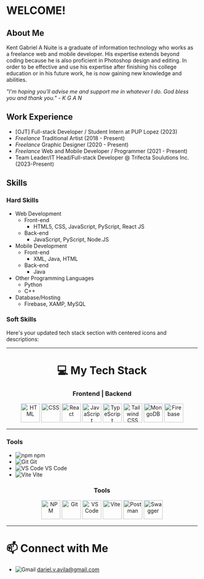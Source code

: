 # WELCOME!

## About Me

Kent Gabriel A Nuite is a graduate of information technology who works as a freelance web and mobile developer. His expertise extends beyond coding because he is also proficient in Photoshop design and editing. In order to be effective and use his expertise after finishing his college education or in his future work, he is now gaining new knowledge and abilities.

_"I'm hoping you'll advise me and support me in whatever I do. God bless you and thank you." - K G A N_

## Work Experience

- [OJT] Full-stack Developer / Student Intern at PUP Lopez (2023)
- _Freelance_ Traditional Artist (2018 - Present)
- _Freelance_ Graphic Designer (2020 - Present)
- _Freelance_ Web and Mobile Developer / Programmer (2021 - Present)
- Team Leader/IT Head/Full-stack Developer @ Trifecta Soulutions Inc. (2023-Present)

## Skills

### Hard Skills

- Web Development
  - Front-end
    - HTML5, CSS, JavaScript, PyScript, React JS
  - Back-end
    - JavaScript, PyScript, Node.JS
- Mobile Development
  - Front-end
    - XML, Java, HTML
  - Back-end
    - Java
- Other Programming Languages
  - Python
  - C++
- Database/Hosting
  - Firebase, XAMP, MySQL

### Soft Skills


Here's your updated tech stack section with centered icons and descriptions:

---


<div align="center">
  
# 💻 My Tech Stack  

### Frontend | Backend  

  <img src="https://camo.githubusercontent.com/49179b69f7956cc4b5e5e7987d011103b7e3ffc20c55ca4a43c8ff214c3b6796/68747470733a2f2f736b696c6c69636f6e732e6465762f69636f6e733f693d68746d6c" alt="HTML" width="50"/>  
  <img src="https://camo.githubusercontent.com/a266b2536a9f4e1b8dc325ca89d9ce8e7f323c1e140f8b830a42f474a56e3b4c/68747470733a2f2f736b696c6c69636f6e732e6465762f69636f6e733f693d637373" alt="CSS" width="50"/>  
  <img src="https://camo.githubusercontent.com/cb1fa2738a401d7952e8c150707084c5336ba9d544a238fad8c8d4d942353d8a/68747470733a2f2f736b696c6c69636f6e732e6465762f69636f6e733f693d7265616374" alt="React" width="50"/>  
  <img src="https://camo.githubusercontent.com/16edff857d92b7794d5f4241aa88b9db4463d06eb52b38624a5fe1cad1584e53/68747470733a2f2f736b696c6c69636f6e732e6465762f69636f6e733f693d6a73" alt="JavaScript" width="50"/>  
  <img src="https://camo.githubusercontent.com/ea3a367c6ef785b5447cba5462d868ffed003c813a1c2e0d5aed924fc0a7fcda/68747470733a2f2f736b696c6c69636f6e732e6465762f69636f6e733f693d7473" alt="TypeScript" width="50"/>  
  <img src="https://camo.githubusercontent.com/f383e4b2c5e8c2ca73221c29ef270d55d82eb3beeb79bd6b409dcb6ab64a4b7c/68747470733a2f2f736b696c6c69636f6e732e6465762f69636f6e733f693d7461696c77696e64" alt="Tailwind CSS" width="50"/>  
  <img src="https://camo.githubusercontent.com/8c779088a37e29fdc8fca5576357aa67c86f30041734226d17f70e150eececdf/68747470733a2f2f736b696c6c69636f6e732e6465762f69636f6e733f693d6d6f6e676f6462" alt="MongoDB" width="50"/>  
  <img src="https://camo.githubusercontent.com/cd59205a7e9937d0ac041925da76fa6648cea279a019dfa52472fab1e8cd4d32/68747470733a2f2f736b696c6c69636f6e732e6465762f69636f6e733f693d6669726562617365" alt="Firebase" width="50"/>  
</div>


---

### Tools
- ![npm](https://camo.githubusercontent.com/d139f75c702edee9b83cf3998132fbc7ed7cc9f7b0ecf3dc4edc3e2c36e8ee91/68747470733a2f2f696d672e736869656c64732e696f2f62616467652f2d6e706d2d4342333842393f7374796c653d666f722d7468652d6261646765266c6f676f3d6e706d) npm  
- ![Git](https://camo.githubusercontent.com/8bbdd99c4d67e0993216b8429b90b0f8b6ed39afed95b3edfa35226f784dc2cc/68747470733a2f2f696d672e736869656c64732e696f2f62616467652f2d4769742d4632414431353f7374796c653d666f722d7468652d6261646765266c6f676f3d676974) Git  
- ![VS Code](https://camo.githubusercontent.com/3c0f6326da7fbdc3d0c8a8e309460927dcb1fa0ffaba82fb9479c89ea1e250b8/68747470733a2f2f696d672e736869656c64732e696f2f62616467652f2d5653436f64652d3030373844343f7374796c653d666f722d7468652d6261646765266c6f676f3d5653436f6465) VS Code  
- ![Vite](https://camo.githubusercontent.com/447e5ed8d95edfc473b6b0a2e6a89d20a8e4217e6c3c0ad028153a7ad133b5c3/68747470733a2f2f696d672e736869656c64732e696f2f62616467652f2d566974652d3634443446463f7374796c653d666f722d7468652d6261646765266c6f676f3d56697465) Vite  


<div align="center">
  

### Tools

  <img src="https://camo.githubusercontent.com/519c782d20dbf11e4fb18d2f6a9b1774504d88277dc07263804c2be69ee34c73/68747470733a2f2f736b696c6c69636f6e732e6465762f69636f6e733f693d6e706d" alt="NPM" width="50"/>  
  <img src="https://camo.githubusercontent.com/a2322ca134c223fe4b49d637be98c3b8d9b907e8ef9c601c4bc8ce2a5824e269/68747470733a2f2f736b696c6c69636f6e732e6465762f69636f6e733f693d676974" alt="Git" width="50"/>  
  <img src="https://camo.githubusercontent.com/3083bb2a86bf87e14fd25feb6fa77f609c4ae32d0d50fe87610b4fd612a038cf/68747470733a2f2f736b696c6c69636f6e732e6465762f69636f6e733f693d7673636f6465" alt="VS Code" width="50"/>  
  <img src="https://camo.githubusercontent.com/57d6a70530ac5af0fcdc62581bd847a442b3025906fe959a6f959437ee5d4d95/68747470733a2f2f736b696c6c69636f6e732e6465762f69636f6e733f693d76697465" alt="Vite" width="50"/>  
  <img src="" alt="Postman" width="50"/>  
    <img src="" alt="Swagger" width="50"/>  
</div>

---

# 📫 Connect with Me
- ![Gmail](https://camo.githubusercontent.com/29b450a832da99f29fb92e86b03f8f59c9b7fae8188d9d73e083277e5d3c27d7/68747470733a2f2f696d672e736869656c64732e696f2f62616467652f2d476d61696c2d4431343833363f7374796c653d666f722d7468652d6261646765266c6f676f3d676d61696c) dariel.v.avila@gmail.com


<!--
**kganallinone/kganallinone** is a ✨ _special_ ✨ repository because its `README.md` (this file) appears on your GitHub profile.

Here are some ideas to get you started:

- 🔭 I’m currently working on ...
- 🌱 I’m currently learning ...
- 👯 I’m looking to collaborate on ...
- 🤔 I’m looking for help with ...
- 💬 Ask me about ...
- 📫 How to reach me: ...
- 😄 Pronouns: ...
- ⚡ Fun fact: ...
-->
